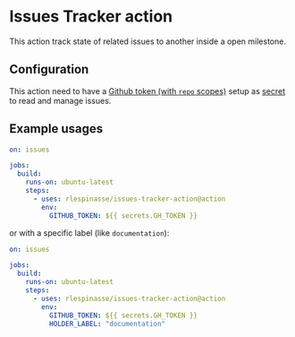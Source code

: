 # Issues Tracker action

This action track state of related issues to another inside a open milestone.

## Configuration

This action need to have a [Github token (with `repo` scopes)](https://github.com/settings/tokens) setup as [secret](https://help.github.com/en/actions/automating-your-workflow-with-github-actions/creating-and-using-encrypted-secrets#creating-encrypted-secrets) to read and manage issues.

## Example usages

```yaml
on: issues

jobs:
  build:
    runs-on: ubuntu-latest
    steps:
      - uses: rlespinasse/issues-tracker-action@action
        env:
          GITHUB_TOKEN: ${{ secrets.GH_TOKEN }}
```

or with a specific label (like `documentation`):

```yaml
on: issues

jobs:
  build:
    runs-on: ubuntu-latest
    steps:
      - uses: rlespinasse/issues-tracker-action@action
        env:
          GITHUB_TOKEN: ${{ secrets.GH_TOKEN }}
          HOLDER_LABEL: "documentation"
```
